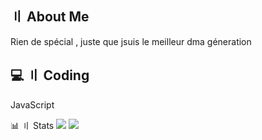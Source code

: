 ## 〢 About Me
 Rien de spécial , juste que jsuis le meilleur dma géneration

## 💻 〢 Coding 
JavaScript

📊 〢 Stats
![](https://github-readme-stats.vercel.app/api/top-langs/?username=philippart-s&theme=radical&hide_langs_below=8)
![](https://github-readme-stats.vercel.app/api?username=philippart-s&show_icons=true&theme=radical&count_private=true)


 
